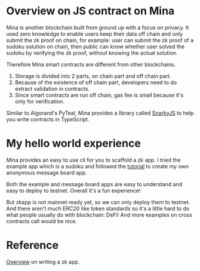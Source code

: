 # Overview on JS contract on Mina
Mina is another blockchain built from ground up with a focus on privacy. It used zero knowledge to enable users keep their data off chain and only submit the zk proof on chain, for example: user can submit the zk proof of a sudoku solution on chain, then public can know whether user solved the sudoku by verifying the zk proof, without knowing the actual solution. 

Therefore Mina smart contracts are different from other blockchains. 
1. Storage is divided into 2 parts, on chain part and off chain part.
2. Because of the existence of off chain part, developers need to do extract validation in contracts. 
3. Since smart contracts are run off chain, gas fee is small because it's only for verification.

Similar to Algorand's PyTeal, Mina provides a library called [SnarkyJS](https://github.com/o1-labs/snarkyjs/) to help you write contracts in TypeScript.

# My hello world experience
Mina provides an easy to use cli for you to scaffold a zk app. I tried the example app which is a sudoku and followed the [tutorial](https://docs.minaprotocol.com/en/zkapps/simple-anonymous-message-board-tutorial) to create my own anonymous message board app.

Both the example and message board apps are easy to understand and easy to deploy to testnet. Overall it's a fun experience!

But zkapp is not mainnet ready yet, so we can only deploy them to testnet. And there aren't much ERC20 like token standards so it's a little hard to do what people usually do with blockchain: DeFi! And more examples on cross contracts call would be nice.

# Reference
[Overview](https://docs.minaprotocol.com/en/zkapps) on writing a zk app.
